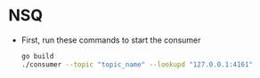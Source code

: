 # NSQ

* First, run these commands to start the consumer

    ```bash
  go build
  ./consumer --topic "topic_name" --lookupd "127.0.0.1:4161"
    ```
